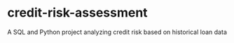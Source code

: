 # credit-risk-assessment
A SQL and Python project analyzing credit risk based on historical loan data
